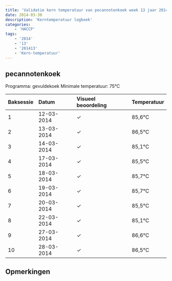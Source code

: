 ```yaml
---
title: 'Validatie kern temperatuur van pecannotenkoek week 13 jaar 2014'
date: 2014-03-30
description: 'Kerntemperatuur logboek'
categories:
    - 'HACCP'
tags:
    - '2014'
    - '13'
    - '201413'
    - 'Kern-temperatuur'
---
```


## pecannotenkoek

Programma: gevuldekoek
Minimale temperatuur: 75°C

| Baksessie | Datum | Visueel beoordeling | Temperatuur |
|:---|:---|:---|:---|
| 1 | 12-03-2014 | &check; | 85,6°C |
| 2 | 13-03-2014 | &check; | 86,5°C |
| 3 | 14-03-2014 | &check; | 85,1°C |
| 4 | 17-03-2014 | &check; | 85,5°C |
| 5 | 18-03-2014 | &check; | 85,7°C |
| 6 | 19-03-2014 | &check; | 85,7°C |
| 7 | 20-03-2014 | &check; | 85,5°C |
| 8 | 22-03-2014 | &check; | 85,1°C |
| 9 | 27-03-2014 | &check; | 86,6°C |
| 10 | 28-03-2014 | &check; | 86,5°C |

## Opmerkingen



